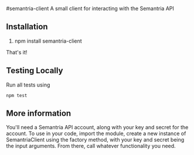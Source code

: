 #semantria-client
A small client for interacting with the Semantria API

## Installation
1. npm install semantria-client

That's it!

## Testing Locally
Run all tests using 

    npm test
## More information
You'll need a Semantria API account, along with your key and secret for the account. To use in your code, import the module, create a new instance of SemantriaClient using the factory method, with your key and secret being the input arguments. From there, call whatever functionality you need.
